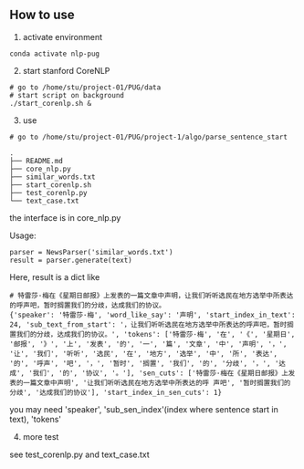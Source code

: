 ## How to use

1. activate environment

```shell
conda activate nlp-pug
```



2. start stanford CoreNLP

```shell
# go to /home/stu/project-01/PUG/data
# start script on background
./start_corenlp.sh &
```



3. use

```shell
# go to /home/stu/project-01/PUG/project-1/algo/parse_sentence_start
```

```
.
├── README.md
├── core_nlp.py 
├── similar_words.txt
├── start_corenlp.sh
├── test_corenlp.py
└── text_case.txt
```

the interface is in core_nlp.py

Usage:

```
parser = NewsParser('similar_words.txt')
result = parser.generate(text)
```

Here, result is a dict like

```shell
# 特雷莎·梅在《星期日邮报》上发表的一篇文章中声明，让我们听听选民在地方选举中所表达的呼声吧，暂时搁置我们的分歧，达成我们的协议。
{'speaker': '特雷莎·梅', 'word_like_say': '声明', 'start_index_in_text': 24, 'sub_text_from_start': '，让我们听听选民在地方选举中所表达的呼声吧，暂时搁置我们的分歧，达成我们的协议。', 'tokens': ['特雷莎·梅', '在', '《', '星期日', '邮报', '》', '上', '发表', '的', '一', '篇', '文章', '中', '声明', '，', '让', '我们', '听听', '选民', '在', '地方', '选举', '中', '所', '表达', '的', '呼声', '吧', '，', '暂时', '搁置', '我们', '的', '分歧', '，', '达成', '我们', '的', '协议', '。'], 'sen_cuts': ['特雷莎·梅在《星期日邮报》上发表的一篇文章中声明', '让我们听听选民在地方选举中所表达的呼 声吧', '暂时搁置我们的分歧', '达成我们的协议'], 'start_index_in_sen_cuts': 1}
```

you may need 'speaker', 'sub_sen_index'(index where sentence start in text), 'tokens'

4. more test

see test_corenlp.py and text_case.txt
